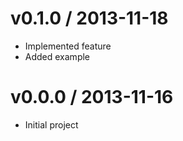 # v0.1.0 / 2013-11-18

* Implemented feature
* Added example

# v0.0.0 / 2013-11-16

* Initial project
